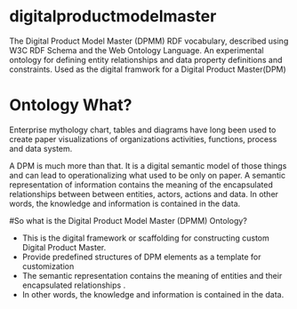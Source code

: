 # digitalproductmodelmaster
The Digital Product Model Master (DPMM) RDF vocabulary, described using W3C RDF Schema and the Web Ontology Language.
An experimental ontology for defining entity relationships and data property definitions and constraints. Used as the digital framwork for a Digital Product Master(DPM)

# Ontology What?
Enterprise mythology chart, tables and diagrams have long been used to create paper visualizations of organizations activities, functions, process and data system.

A DPM is much more than that. It is a digital semantic model of those things and can lead to operationalizing what used to be only on paper.
A  semantic representation of information contains the meaning of the encapsulated relationships between between entities, actors, actions and data. 
In other words, the knowledge and information is contained in the data.

#So what is the Digital Product Model Master (DPMM) Ontology?
* This is the digital framework or scaffolding for constructing custom Digital Product Master.
* Provide predefined structures of DPM elements as a template for customization
* The semantic representation contains the meaning of entities and their encapsulated relationships . 
* In other words, the knowledge and information is contained in the data.
